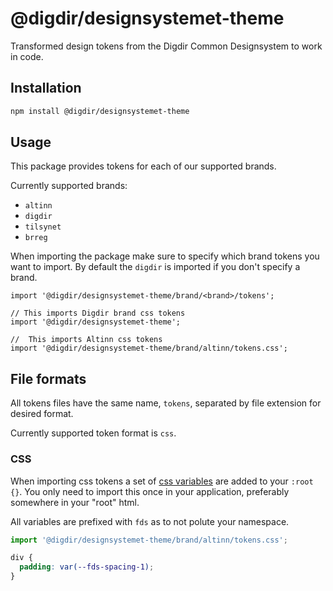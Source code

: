 # @digdir/designsystemet-theme

Transformed design tokens from the Digdir Common Designsystem to work in code.

## Installation

```sh
npm install @digdir/designsystemet-theme
```

## Usage

This package provides tokens for each of our supported brands.

Currently supported brands:

- `altinn`
- `digdir`
- `tilsynet`
- `brreg`

When importing the package make sure to specify which brand tokens you want to import. By default the `digdir` is imported if you don't specify a brand.

```tsx
import '@digdir/designsystemet-theme/brand/<brand>/tokens';

// This imports Digdir brand css tokens
import '@digdir/designsystemet-theme';

//  This imports Altinn css tokens
import '@digdir/designsystemet-theme/brand/altinn/tokens.css';
```

## File formats

All tokens files have the same name, `tokens`, separated by file extension for desired format.

Currently supported token format is `css`.

### CSS

When importing css tokens a set of [css variables](https://developer.mozilla.org/en-US/docs/Web/CSS/Using_CSS_custom_properties) are added to your `:root {}`.
You only need to import this once in your application, preferably somewhere in your "root" html.

All variables are prefixed with `fds` as to not polute your namespace.

```js
import '@digdir/designsystemet-theme/brand/altinn/tokens.css';
```

```css
div {
  padding: var(--fds-spacing-1);
}
```
